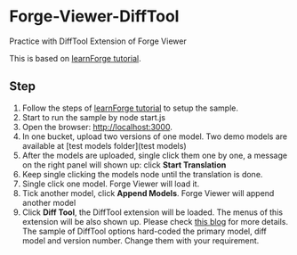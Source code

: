 # Forge-Viewer-DiffTool
Practice with DiffTool Extension of Forge Viewer

This is based on [learnForge tutorial](https://github.com/Autodesk-Forge/learn.forge.viewmodels/tree/nodejs). 

## Step

1. Follow the steps of [learnForge tutorial](https://github.com/Autodesk-Forge/learn.forge.viewmodels/tree/nodejs) to setup the sample.
2. Start to run the sample by
    node start.js
3. Open the browser: [http://localhost:3000](http://localhost:3000).
4. In one bucket, upload two versions of one model. Two demo models are available at [test models folder](test models)
5. After the models are uploaded, single click them one by one, a message on  the right panel will shown up: click **Start Translation**
6. Keep single clicking the models node until the translation is done. 
7. Single click one model. Forge Viewer will load it.
8. Tick another model, click **Append Models**. Forge Viewer will append another model
9. Click **Diff Tool**, the DiffTool extension will be loaded. The menus of this extension will be also shown up. Please check [this blog](https://forge.autodesk.com/blog/difference-3d-models-autodeskdifftool-extension) for more details. The sample of DiffTool options hard-coded the primary model, diff model and version number. Change them with your requirement. 


